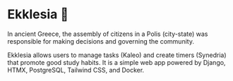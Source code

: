 # Ekklesia 🪬

In ancient Greece, the assembly of citizens in a Polis (city-state) was responsible for making decisions and governing the community.

Ekklesia allows users to manage tasks (Kaleo) and create timers (Synedria) that promote good study habits. It is a simple web app powered by Django, HTMX, PostgreSQL, Tailwind CSS, and Docker. 
